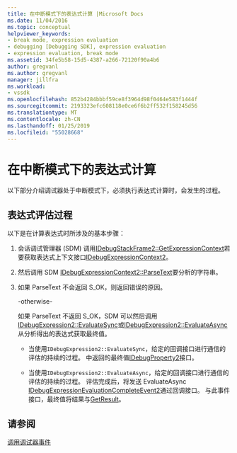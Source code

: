 ```yaml
---
title: 在中断模式下的表达式计算 |Microsoft Docs
ms.date: 11/04/2016
ms.topic: conceptual
helpviewer_keywords:
- break mode, expression evaluation
- debugging [Debugging SDK], expression evaluation
- expression evaluation, break mode
ms.assetid: 34fe5b58-15d5-4387-a266-72120f90a4b6
author: gregvanl
ms.author: gregvanl
manager: jillfra
ms.workload:
- vssdk
ms.openlocfilehash: 852b4284bbbf59ce8f3964d98f0464e583f1444f
ms.sourcegitcommit: 2193323efc608118e0ce6f6b2ff532f158245d56
ms.translationtype: MT
ms.contentlocale: zh-CN
ms.lasthandoff: 01/25/2019
ms.locfileid: "55028668"
---
```

# <a name="expression-evaluation-in-break-mode"></a>在中断模式下的表达式计算
以下部分介绍调试器处于中断模式下，必须执行表达式计算时，会发生的过程。  
  
## <a name="expression-evaluation-process"></a>表达式评估过程  
 以下是在计算表达式时所涉及的基本步骤：  
  
1.  会话调试管理器 (SDM) 调用[IDebugStackFrame2::GetExpressionContext](../../extensibility/debugger/reference/idebugstackframe2-getexpressioncontext.md)若要获取表达式上下文接口[IDebugExpressionContext2](../../extensibility/debugger/reference/idebugexpressioncontext2.md)。  
  
2.  然后调用 SDM [IDebugExpressionContext2::ParseText](../../extensibility/debugger/reference/idebugexpressioncontext2-parsetext.md)要分析的字符串。  
  
3.  如果 ParseText 不会返回 S_OK，则返回错误的原因。  
  
     -otherwise-  
  
     如果 ParseText 不返回 S_OK，SDM 可以然后调用[IDebugExpression2::EvaluateSync](../../extensibility/debugger/reference/idebugexpression2-evaluatesync.md)或[IDebugExpression2::EvaluateAsync](../../extensibility/debugger/reference/idebugexpression2-evaluateasync.md)从分析得出的表达式获取最终值。  
  
    -   当使用`IDebugExpression2::EvaluateSync`，给定的回调接口进行通信的评估的持续的过程。 中返回的最终值[IDebugProperty2](../../extensibility/debugger/reference/idebugproperty2.md)接口。  
  
    -   当使用`IDebugExpression2::EvaluateAsync`，给定的回调接口进行通信的评估的持续的过程。 评估完成后，将发送 EvaluateAsync [IDebugExpressionEvaluationCompleteEvent2](../../extensibility/debugger/reference/idebugexpressionevaluationcompleteevent2.md)通过回调接口。 与此事件接口，最终值将结果与[GetResult](../../extensibility/debugger/reference/idebugexpressionevaluationcompleteevent2-getresult.md)。  
  
## <a name="see-also"></a>请参阅  
 [调用调试器事件](../../extensibility/debugger/calling-debugger-events.md)
